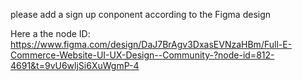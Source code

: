 please add a sign up conponent according to the Figma design

Here a the node ID: https://www.figma.com/design/DaJ7BrAgv3DxasEVNzaHBm/Full-E-Commerce-Website-UI-UX-Design--Community-?node-id=812-4691&t=9vU6wljSi6XuWgmP-4